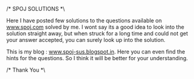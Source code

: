 /*  SPOJ  SOLUTIONS  *\

Here I have posted few solutions to the questions available on www.spoj.com solved by me. 
I wont say its a good idea to look into the solution straight away, but when struck for a long time and could not get your answer accepted, you can surely look up into the solution.

This is my blog : www.spoj-sus.blogspot.in. 
Here you can even find the hints for the questions. So I think it will be better for your understanding.

/*  Thank You *\

